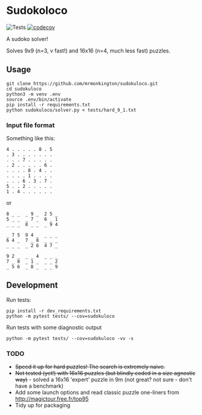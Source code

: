 # Sudokoloco

![Tests](https://github.com/mrmonkington/sudokuloco/workflows/Tests/badge.svg)
[![codecov](https://codecov.io/gh/mrmonkington/sudokuloco/branch/master/graph/badge.svg)](https://codecov.io/gh/mrmonkington/sudokuloco)

A sudoko solver!

Solves 9x9 (n=3, v fast!) and 16x16 (n=4, much less fast) puzzles. 

## Usage

```
git clone https://github.com/mrmonkington/sudokuloco.git
cd sudokuloco
python3 -m venv .env
source .env/bin/activate
pip install -r requirements.txt
python sudokuloco/solver.py < tests/hard_9_1.txt
```

### Input file format

Something like this:

```
4 . . . . . 8 . 5 
. 3 . . . . . . . 
. . . 7 . . . . . 
. 2 . . . . . 6 . 
. . . . 8 . 4 . . 
. . . . 1 . . . . 
. . . 6 . 3 . 7 . 
5 . . 2 . . . . . 
1 . 4 . . . . . .
```

or 

```
8 _ _  _ 9 _  2 5 _
5 _ _  _ 7 _  6 _ 1
_ _ _  8 _ _  _ 9 4

_ 7 5  9 4 _  _ _ _
6 4 _  7 _ 8  _ _ _
_ _ _  _ 2 6  4 7 _

9 2 _  _ _ 4  _ _ _
7 _ 8  _ 1 _  _ _ 2
_ 5 6  _ 8 _  _ _ 9
```

## Development

Run tests:

```
pip install -r dev_requirements.txt
python -m pytest tests/ --cov=sudokuloco
```

Run tests with some diagnostic output
```
python -m pytest tests/ --cov=sudokuloco -vv -s
```

### TODO

 - ~~Speed it up for hard puzzles! The search is extremely naive.~~
 - ~~Not tested (yet!) with 16x16 puzzles (but blindly coded in a size agnostic way)~~ - solved a 16x16 'expert' puzzle in 9m (not great? not sure - don't have a benchmark)
 - Add some launch options and read classic puzzle one-liners from http://magictour.free.fr/top95
 - Tidy up for packaging
